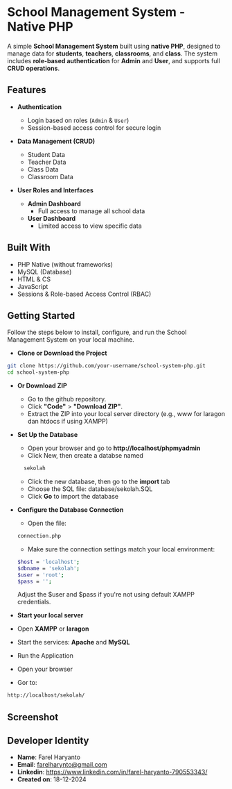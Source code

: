 # School Management System - Native PHP

A simple **School Management System** built using **native PHP**, designed to manage data for **students**, **teachers**, **classrooms**, and **class**. The system includes **role-based authentication** for **Admin** and **User**, and supports full **CRUD operations**.

## Features

- **Authentication**
  - Login based on roles (`Admin` & `User`)
  - Session-based access control for secure login

- **Data Management (CRUD)**
  -  Student Data
  -  Teacher Data
  -  Class Data
  -  Classroom Data

- **User Roles and Interfaces**
  - **Admin Dashboard**
    - Full access to manage all school data
  - **User Dashboard**
    - Limited access to view specific data

## Built With

- PHP Native (without frameworks)
- MySQL (Database)
- HTML & CS
- JavaScript 
- Sessions & Role-based Access Control (RBAC)

## Getting Started
Follow the steps below to install, configure, and run the School Management System on your local machine.

- **Clone or Download the Project**

```bash
git clone https://github.com/your-username/school-system-php.git
cd school-system-php
```

- **Or Download ZIP**
  - Go to the github repository.
  - Click **"Code"** > **"Download ZIP"**.
  - Extract the ZIP into your local server directory (e.g., www for laragon dan htdocs if using XAMPP) 


- **Set Up the Database**
  - Open your browser and go to **http://localhost/phpmyadmin**
  - Click New, then create a databse named
  ```bash
    sekolah
  ```
  - Click the new database, then go to the **import** tab
  - Choose the SQL file: database/sekolah.SQL
  - Click **Go** to import the database


- **Configure the Database Connection**
  - Open the file:
  ```bash
  connection.php
  ```

  - Make sure the connection settings match your local environment:
  ```bash
  $host = 'localhost';
  $dbname = 'sekolah';
  $user = 'root';
  $pass = '';
  ```
  Adjust the $user and $pass if you're not using default XAMPP credentials.

- **Start your local server**
- Open **XAMPP** or **laragon**
- Start the services: **Apache** and **MySQL**

- Run the Application
- Open your browser
- Gor to:
```bash
http://localhost/sekolah/
```

## Screenshot



## Developer Identity
  -  **Name**: Farel Haryanto
  -  **Email**: farelharynto@gmail.com
  -  **Linkedin**: https://www.linkedin.com/in/farel-haryanto-790553343/
  -  **Created on**: 18-12-2024